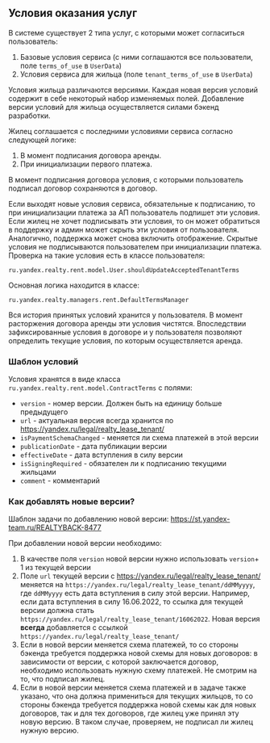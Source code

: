 ## Условия оказания услуг

В системе существует 2 типа услуг, с которыми может согласиться пользователь:

1. Базовые условия сервиса (с ними соглашаются все пользователи, поле `terms_of_use` в `UserData`)
2. Условия сервиса для жильца (поле `tenant_terms_of_use` в `UserData`)

Условия жильца различаются версиями. Каждая новая версия условий содержит в себе некоторый набор изменяемых полей.
Добавление версии условий для жильца осуществляется силами бэкенд разработки.

Жилец соглашается с последними условиями сервиса согласно следующей логике:

1. В момент подписания договора аренды.
2. При инициализации первого платежа.

В момент подписания договора условия, с которыми пользователь подписал договор сохраняются в договор.

Если выходят новые условия сервиса, обязательные к подписанию, то при инициализации платежа за АП пользователь подпишет
эти условия. Если жилец не хочет подписывать эти условия, то он может обратиться в поддержку и админ может скрыть эти
условия от пользователя. Аналогично, поддержка может снова включить отображение. Скрытые условия не подписываются
пользователем при инициализации платежа. Проверка на такие условия есть в классе пользователя:

`ru.yandex.realty.rent.model.User.shouldUpdateAcceptedTenantTerms`

Основная логика находится в классе:

`ru.yandex.realty.managers.rent.DefaultTermsManager`

Вся история принятых условий хранится у пользователя. В момент расторжения договора аренды эти условия чистятся.
Впоследствии зафиксированные условия в договоре и у пользователя позволяют определить текущие условия, по которым
осуществляется аренда.

### Шаблон условий

Условия хранятся в виде класса `ru.yandex.realty.rent.model.ContractTerms` с полями:

- `version` - номер версии. Должен быть на единицу больше предыдущего
- `url` - актуальная версия всегда хранится по https://yandex.ru/legal/realty_lease_tenant/
- `isPaymentSchemaChanged` - меняется ли схема платежей в этой версии
- `publicationDate` - дата публикации версии
- `effectiveDate` - дата вступления в силу версии
- `isSigningRequired` - обязателен ли к подписанию текущими жильцами
- `comment` - комментарий

### Как добавлять новые версии?

Шаблон задачи по добавлению новой версии: https://st.yandex-team.ru/REALTYBACK-8477

При добавлении новой версии необходимо:

1. В качестве поля `version` новой версии нужно использовать `version`+ 1 из текущей версии
2. Поле `url` текущей версии с https://yandex.ru/legal/realty_lease_tenant/ меняется
   на `https://yandex.ru/legal/realty_lease_tenant/ddMMyyyy`, где `ddMMyyyy` есть дата вступления в силу этой версии.
   Например, если дата вступления в силу 16.06.2022, то ссылка для текущей версии должна
   стать `https://yandex.ru/legal/realty_lease_tenant/16062022`. Новая версия **всегда** добавляется с
   ссылкой `https://yandex.ru/legal/realty_lease_tenant/`
3. Если в новой версии меняется схема платежей, то со стороны бэкенда требуется поддержка новой схемы для новых
   договоров: в зависимости от версии, с которой заключается договор, необходимо использовать нужную схему платежей. Не
   смотрим на то, что подписал жилец.
4. Если в новой версии меняется схема платежей и в задаче также указано, что она должна примениться для текущих жильцов,
   то со стороны бэкенда требуется поддержка новой схемы как для новых договоров, так и для тех договоров, где жилец уже
   принял эту новую версию. В таком случае, проверяем, не подписал ли жилец нужную версию.